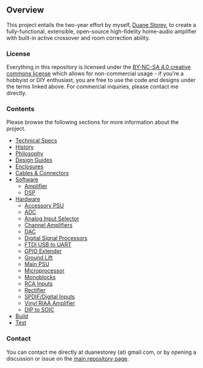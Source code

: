 ## Overview

This project entails the two-year effort by myself, [Duane Storey](https://duanestorey.com), to create a fully-functional, extensible, open-source high-fidelity home-audio amplifier with built-in active crossover and room correction ability. 

### License 

Everything in this repository is licensed under the [BY-NC-SA 4.0 creative commons license](https://creativecommons.org/licenses/by-nc-sa/4.0/) which allows for non-commercial usage - if you're a hobbyist or DIY enthusiast, you are free to use the code and designs under the terms linked above. For commercial inquiries, please contact me directly.

### Contents

Please browse the following sections for more information about the project.

- [Technical Specs](specs.md)
- [History](history.md)
- [Philosophy](philosophy.md)
- [Design Guides](design-guides.md)
- [Enclosures](enclosures.md)
- [Cables & Connectors](cables.md)
- [Software](software/index.md)
    - [Amplifier](software/amp.md)
    - [DSP](software/dsp.md)
- [Hardware](hardware/index.md)
    - [Accessory PSU](hardware/dual-psu.md)
    - [ADC](hardware/adc.md)
    - [Analog Input Selector](hardware/input-sel.md)
    - [Channel Amplifiers](hardware/lm3886.md)
    - [DAC](hardware/dac.md)
    - [Digital Signal Processors](hardware/dsp.md)
    - [FTDI USB to UART](hardware/ftdi.md)
    - [GPIO Extender](hardware/extend.md)
    - [Ground Lift](hardware/lift.md)
    - [Main PSU](hardware/psu.md)
    - [Microprocessor](hardware/uproc.md)
    - [Monoblocks](hardware/mono.md)
    - [RCA Inputs](hardware/inputs.md)
    - [Rectifier](hardware/rectify.md)
    - [SPDIF/Digital Inputs](hardware/spdif.md)
    - [Vinyl RIAA Amplifier](hardware/vinyl.md)
    - [DIP to SOIC](hardware/soic.md)
- [Build](build.md)
- [Test](test.md)

### Contact

You can contact me directly at duanestorey (at) gmail.com, or by opening a discussion or issue on the [main repository page](https://github.com/duanestorey/hifi-amp). 